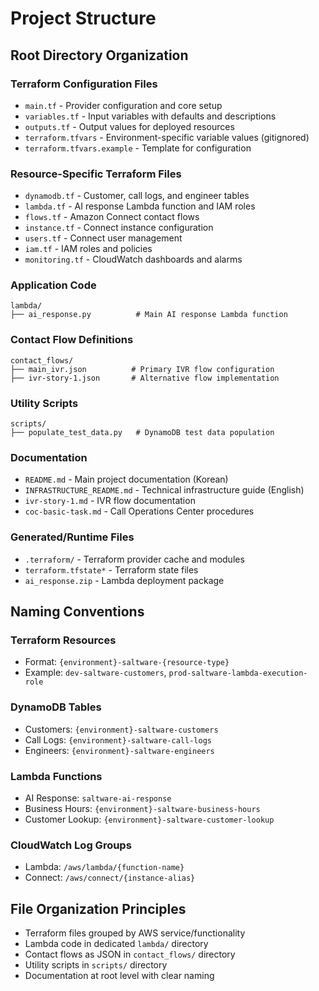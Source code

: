 # Project Structure

## Root Directory Organization

### Terraform Configuration Files
- `main.tf` - Provider configuration and core setup
- `variables.tf` - Input variables with defaults and descriptions
- `outputs.tf` - Output values for deployed resources
- `terraform.tfvars` - Environment-specific variable values (gitignored)
- `terraform.tfvars.example` - Template for configuration

### Resource-Specific Terraform Files
- `dynamodb.tf` - Customer, call logs, and engineer tables
- `lambda.tf` - AI response Lambda function and IAM roles
- `flows.tf` - Amazon Connect contact flows
- `instance.tf` - Connect instance configuration
- `users.tf` - Connect user management
- `iam.tf` - IAM roles and policies
- `monitoring.tf` - CloudWatch dashboards and alarms

### Application Code
```
lambda/
├── ai_response.py          # Main AI response Lambda function
```

### Contact Flow Definitions
```
contact_flows/
├── main_ivr.json          # Primary IVR flow configuration
├── ivr-story-1.json       # Alternative flow implementation
```

### Utility Scripts
```
scripts/
├── populate_test_data.py   # DynamoDB test data population
```

### Documentation
- `README.md` - Main project documentation (Korean)
- `INFRASTRUCTURE_README.md` - Technical infrastructure guide (English)
- `ivr-story-1.md` - IVR flow documentation
- `coc-basic-task.md` - Call Operations Center procedures

### Generated/Runtime Files
- `.terraform/` - Terraform provider cache and modules
- `terraform.tfstate*` - Terraform state files
- `ai_response.zip` - Lambda deployment package

## Naming Conventions

### Terraform Resources
- Format: `{environment}-saltware-{resource-type}`
- Example: `dev-saltware-customers`, `prod-saltware-lambda-execution-role`

### DynamoDB Tables
- Customers: `{environment}-saltware-customers`
- Call Logs: `{environment}-saltware-call-logs` 
- Engineers: `{environment}-saltware-engineers`

### Lambda Functions
- AI Response: `saltware-ai-response`
- Business Hours: `{environment}-saltware-business-hours`
- Customer Lookup: `{environment}-saltware-customer-lookup`

### CloudWatch Log Groups
- Lambda: `/aws/lambda/{function-name}`
- Connect: `/aws/connect/{instance-alias}`

## File Organization Principles
- Terraform files grouped by AWS service/functionality
- Lambda code in dedicated `lambda/` directory
- Contact flows as JSON in `contact_flows/` directory
- Utility scripts in `scripts/` directory
- Documentation at root level with clear naming